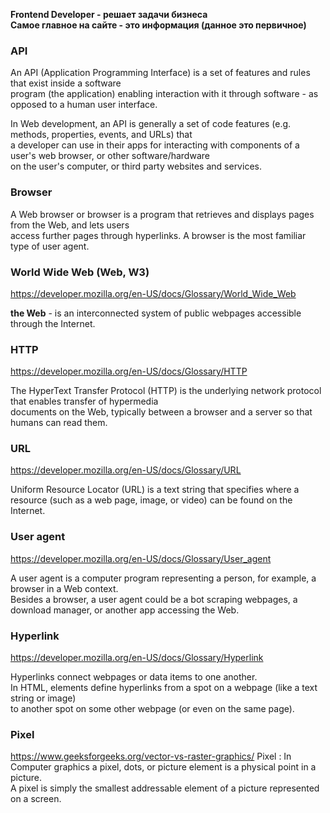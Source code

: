  **Frontend Developer - решает задачи  бизнеса**  
 **Самое главное на сайте - это информация (данное это первичное)**
  
### API  
 
An API (Application Programming Interface) is a set of features and rules that exist inside a software  
program (the application) enabling interaction with it through software - as opposed to a human user interface.  

In Web development, an API is generally a set of code features (e.g. methods, properties, events, and URLs) that  
a developer can use in their apps for interacting with components of a user's web browser, or other software/hardware  
on the user's computer, or third party websites and services.
  
  
### Browser

A Web browser or browser is a program that retrieves and displays pages from the Web, and lets users  
access further pages through hyperlinks. A browser is the most familiar type of user agent.

### World Wide Web (Web, W3) 
https://developer.mozilla.org/en-US/docs/Glossary/World_Wide_Web

**the Web** -  is an interconnected system of public webpages accessible through the Internet. 

### HTTP
https://developer.mozilla.org/en-US/docs/Glossary/HTTP  

The HyperText Transfer Protocol (HTTP) is the underlying network protocol that enables transfer of hypermedia  
documents on the Web, typically between a browser and a server so that humans can read them.

### URL  
https://developer.mozilla.org/en-US/docs/Glossary/URL

Uniform Resource Locator (URL) is a text string that specifies where a resource (such as a web page, image, or video) can be found on the Internet.

### User agent  
https://developer.mozilla.org/en-US/docs/Glossary/User_agent

A user agent is a computer program representing a person, for example, a browser in a Web context.  
Besides a browser, a user agent could be a bot scraping webpages, a download manager, or another app accessing the Web.

### Hyperlink  
https://developer.mozilla.org/en-US/docs/Glossary/Hyperlink

Hyperlinks connect webpages or data items to one another.  
In HTML, <a> elements define hyperlinks from a spot on a webpage (like a text string or image)  
to another spot on some other webpage (or even on the same page).

### Pixel  
https://www.geeksforgeeks.org/vector-vs-raster-graphics/
Pixel : In Computer graphics a pixel, dots, or picture element is a physical point in a picture.  
A pixel is simply the smallest addressable element of a picture represented on a screen.


